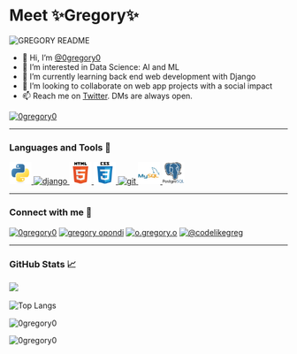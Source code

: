 # Meet ✨Gregory✨

![GREGORY README](https://user-images.githubusercontent.com/91679905/195034610-92f584d9-2b7d-4f37-8ce9-3aaa9dcecf89.png)

- 👋 Hi, I’m [@0gregory0](https://linktr.ee/o.gregory.o)
- 👀 I’m interested in Data Science: AI and ML
- 🌱 I’m currently learning back end web development with Django
- 💞️ I’m looking to collaborate on web app projects with a social impact
- 📫 Reach me on [Twitter](https://twitter.com/0gregory0). DMs are always open.

<!---
0gregory0/0gregory0 is a ✨ special ✨ repository because its `README.md` (this file) appears on your GitHub profile.
You can click the Preview link to take a look at your changes.
--->

<!-- <p align="left"> <a href="https://github.com/ryo-ma/github-profile-trophy"><img src="https://github-profile-trophy.vercel.app/?username=0gregory0" alt="0gregory0" /></a> </p> -->

<p align="left"> <a href="https://twitter.com/0gregory0" target="blank"><img src="https://img.shields.io/twitter/follow/0gregory0?logo=twitter&style=for-the-badge" alt="0gregory0" /></a> </p>

<hr>

<h3 align="left">Languages and Tools 🧰</h3>
<p align="left">
  <a href="https://www.python.org" target="_blank" rel="noreferrer"> <img src="https://raw.githubusercontent.com/devicons/devicon/master/icons/python/python-original.svg" alt="python" width="40" height="40"/> </a>
  <a href="https://www.djangoproject.com/" target="_blank" rel="noreferrer"> <img src="https://cdn.worldvectorlogo.com/logos/django.svg" alt="django" width="40" height="40"/> </a>
  <a href="https://www.w3.org/html/" target="_blank" rel="noreferrer"> <img src="https://raw.githubusercontent.com/devicons/devicon/master/icons/html5/html5-original-wordmark.svg" alt="html5" width="40" height="40"/> </a>
  <a href="https://www.w3schools.com/css/" target="_blank" rel="noreferrer"> <img src="https://raw.githubusercontent.com/devicons/devicon/master/icons/css3/css3-original-wordmark.svg" alt="css3" width="40" height="40"/> </a> 
  <a href="https://git-scm.com/" target="_blank" rel="noreferrer"> <img src="https://www.vectorlogo.zone/logos/git-scm/git-scm-icon.svg" alt="git" width="40" height="40"/> </a>
  <a href="https://www.mysql.com/" target="_blank" rel="noreferrer"> <img src="https://raw.githubusercontent.com/devicons/devicon/master/icons/mysql/mysql-original-wordmark.svg" alt="mysql" width="40" height="40"/> </a> <a href="https://www.postgresql.org" target="_blank" rel="noreferrer"> <img src="https://raw.githubusercontent.com/devicons/devicon/master/icons/postgresql/postgresql-original-wordmark.svg" alt="postgresql" width="40" height="40"/> </a>  </p>

<hr>

<h3 align="left">Connect with me 📲</h3>
<p align="left">
<a href="https://twitter.com/0gregory0" target="blank"><img align="center" src="https://raw.githubusercontent.com/rahuldkjain/github-profile-readme-generator/master/src/images/icons/Social/twitter.svg" alt="0gregory0" height="30" width="40" /></a>
<a href="https://www.linkedin.com/in/gregory-opondi-03b98b197/" target="blank"><img align="center" src="https://raw.githubusercontent.com/rahuldkjain/github-profile-readme-generator/master/src/images/icons/Social/linked-in-alt.svg" alt="gregory opondi" height="30" width="40" /></a>
<a href="https://instagram.com/o.gregory.o" target="blank"><img align="center" src="https://raw.githubusercontent.com/rahuldkjain/github-profile-readme-generator/master/src/images/icons/Social/instagram.svg" alt="o.gregory.o" height="30" width="40" /></a>
<a href="https://hashnode.com/@codelikegreg" target="blank"><img align="center" src="https://raw.githubusercontent.com/rahuldkjain/github-profile-readme-generator/master/src/images/icons/Social/hashnode.svg" alt="@codelikegreg" height="30" width="40" /></a>
</p>

<hr>

<h3 align="left">GitHub Stats 📈</h3>
<picture>
<img src="https://github-readme-stats.vercel.app/api?username=0gregory0&show_icons=true&theme=github_dark" />
</picture>

![Top Langs](https://github-readme-stats.vercel.app/api/top-langs/?username=0gregory0&layout=compact&theme=github_dark)

<p><img align="center" src="https://github-readme-streak-stats.herokuapp.com/?user=0gregory0&theme=dark" alt="0gregory0" /></p>

<p align="left"> <img src="https://komarev.com/ghpvc/?username=0gregory0&label=Today's%20profile%20views&color=0e75b6&style=flat" alt="0gregory0" /> </p>
